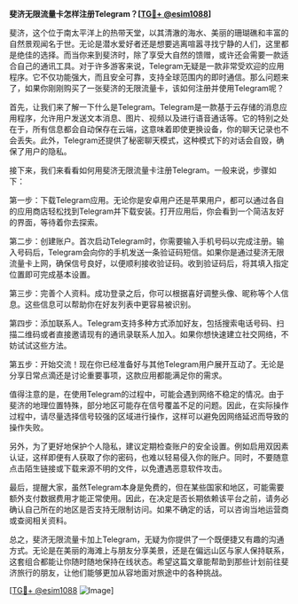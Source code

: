 **斐济无限流量卡怎样注册Telegram？[[TG💪+ @esim1088](https://t.me/s/esim1088)]**

斐济，这个位于南太平洋上的热带天堂，以其清澈的海水、美丽的珊瑚礁和丰富的自然景观闻名于世。无论是潜水爱好者还是想要逃离喧嚣寻找宁静的人们，这里都是绝佳的选择。而当你来到斐济时，除了享受大自然的馈赠，或许还会需要一款适合自己的通讯工具。对于许多游客来说，Telegram无疑是一款非常受欢迎的应用程序。它不仅功能强大，而且安全可靠，支持全球范围内的即时通信。那么问题来了，如果你刚刚购买了一张斐济的无限流量卡，该如何注册并使用Telegram呢？

首先，让我们来了解一下什么是Telegram。Telegram是一款基于云存储的消息应用程序，允许用户发送文本消息、图片、视频以及进行语音通话等。它的特别之处在于，所有信息都会自动保存在云端，这意味着即使更换设备，你的聊天记录也不会丢失。此外，Telegram还提供了秘密聊天模式，这种模式下的对话会自毁，确保了用户的隐私。

接下来，我们来看看如何用斐济无限流量卡注册Telegram。一般来说，步骤如下：

第一步：下载Telegram应用。无论你是安卓用户还是苹果用户，都可以通过各自的应用商店轻松找到Telegram并下载安装。打开应用后，你会看到一个简洁友好的界面，等待着你去探索。

第二步：创建账户。首次启动Telegram时，你需要输入手机号码以完成注册。输入号码后，Telegram会向你的手机发送一条验证码短信。如果你是通过斐济无限流量卡上网，确保信号良好，以便顺利接收验证码。收到验证码后，将其填入指定位置即可完成基本设置。

第三步：完善个人资料。成功登录之后，你可以根据喜好调整头像、昵称等个人信息。这些信息可以帮助你在好友列表中更容易被识别。

第四步：添加联系人。Telegram支持多种方式添加好友，包括搜索电话号码、扫描二维码或者直接邀请现有的通讯录联系人加入。如果你想快速建立社交网络，不妨试试这些方法。

第五步：开始交流！现在你已经准备好与其他Telegram用户展开互动了。无论是分享日常点滴还是讨论重要事项，这款应用都能满足你的需求。

值得注意的是，在使用Telegram的过程中，可能会遇到网络不稳定的情况。由于斐济的地理位置特殊，部分地区可能存在信号覆盖不足的问题。因此，在实际操作过程中，请尽量选择信号较强的区域进行操作，这样可以避免因网络延迟而导致的操作失败。

另外，为了更好地保护个人隐私，建议定期检查账户的安全设置。例如启用双因素认证，这样即便有人获取了你的密码，也难以轻易侵入你的账户。同时，不要随意点击陌生链接或下载来源不明的文件，以免遭遇恶意软件攻击。

最后，提醒大家，虽然Telegram本身是免费的，但在某些国家和地区，可能需要额外支付数据费用才能正常使用。因此，在决定是否长期依赖该平台之前，请务必确认自己所在的地区是否支持无限制访问。如果不确定的话，可以咨询当地运营商或查阅相关资料。

总之，斐济无限流量卡加上Telegram，无疑为你提供了一个既便捷又有趣的沟通方式。无论是在美丽的海滩上与朋友分享美景，还是在偏远山区与家人保持联系，这套组合都能让你随时随地保持在线状态。希望这篇文章能帮助到那些计划前往斐济旅行的朋友，让他们能够更加从容地面对旅途中的各种挑战。

[[TG💪+ @esim1088](https://t.me/s/esim1088) ![Image](https://i.postimg.cc/4NQfJmqS/Snipaste-2025-05-13-00-14-12.png)]